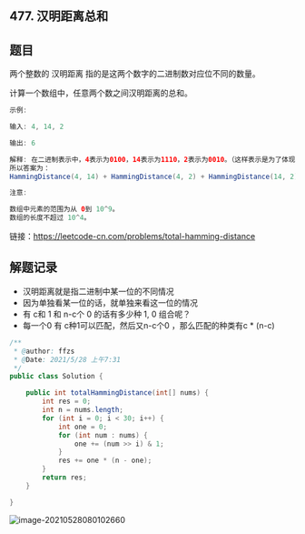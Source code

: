 ## 477. 汉明距离总和

## 题目

两个整数的 汉明距离 指的是这两个数字的二进制数对应位不同的数量。

计算一个数组中，任意两个数之间汉明距离的总和。

```java
示例:

输入: 4, 14, 2

输出: 6

解释: 在二进制表示中，4表示为0100，14表示为1110，2表示为0010。（这样表示是为了体现后四位之间关系）
所以答案为：
HammingDistance(4, 14) + HammingDistance(4, 2) + HammingDistance(14, 2) = 2 + 2 + 2 = 6.
```

```java
注意:

数组中元素的范围为从 0到 10^9。
数组的长度不超过 10^4。
```


链接：https://leetcode-cn.com/problems/total-hamming-distance

## 解题记录

+ 汉明距离就是指二进制中某一位的不同情况
+ 因为单独看某一位的话，就单独来看这一位的情况
+ 有 c和 1 和 n-c个 0 的话有多少种 1, 0 组合呢？
+ 每一个0 有 c种1可以匹配，然后又n-c个0 ，那么匹配的种类有c * (n-c)

```java
/**
 * @author: ffzs
 * @Date: 2021/5/28 上午7:31
 */
public class Solution {

    public int totalHammingDistance(int[] nums) {
        int res = 0;
        int n = nums.length;
        for (int i = 0; i < 30; i++) {
            int one = 0;
            for (int num : nums) {
                one += (num >> i) & 1;
            }
            res += one * (n - one);
        }
        return res;
    }

}
```

![image-20210528080102660](https://gitee.com/ffzs/picture_go/raw/master/img/image-20210528080102660.png)